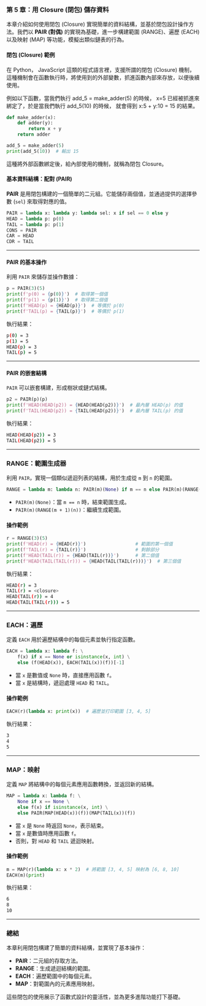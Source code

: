 ### 第 5 章：用 Closure (閉包) 儲存資料

本章介紹如何使用閉包 (Closure) 實現簡單的資料結構，並基於閉包設計操作方法。我們以 **PAIR (對偶)** 的實現為基礎，進一步構建範圍 (RANGE)、遍歷 (EACH) 以及映射 (MAP) 等功能，模擬出類似鏈表的行為。

#### 閉包 (Closure) 範例

在 Python， JavaScript 這類的程式語言裡，支援所謂的閉包 (Closure) 機制，這種機制會在函數執行時，將使用到的外部變數，抓進函數內部來存放，以便後續使用。

例如以下函數，當我們執行 add_5 = make_adder(5) 的時候， x=5 已經被抓進來綁定了，於是當我們執行 add_5(10) 的時候， 就會得到 x:5 + y:10 = 15 的結果。

```py
def make_adder(x):
    def adder(y):
        return x + y
    return adder

add_5 = make_adder(5)
print(add_5(10))  # 輸出 15
```

這種將外部函數綁定後，給內部使用的機制，就稱為閉包 Closure。

#### **基本資料結構：配對 (PAIR)**

**PAIR** 是用閉包構建的一個簡單的二元組。它能儲存兩個值，並通過提供的選擇參數 (`sel`) 來取得對應的值。

```py
PAIR = lambda x: lambda y: lambda sel: x if sel == 0 else y
HEAD = lambda p: p(0)
TAIL = lambda p: p(1)
CONS = PAIR
CAR = HEAD
CDR = TAIL
```

---

#### **PAIR 的基本操作**

利用 `PAIR` 來儲存並操作數據：

```py
p = PAIR(3)(5)
print(f'p(0) = {p(0)}')  # 取得第一個值
print(f'p(1) = {p(1)}')  # 取得第二個值
print(f'HEAD(p) = {HEAD(p)}')  # 等價於 p(0)
print(f'TAIL(p) = {TAIL(p)}')  # 等價於 p(1)
```

執行結果：

```sh
p(0) = 3
p(1) = 5
HEAD(p) = 3
TAIL(p) = 5
```

---

#### **PAIR 的嵌套結構**

`PAIR` 可以嵌套構建，形成樹狀或鏈式結構。

```py
p2 = PAIR(p)(p)
print(f'HEAD(HEAD(p2)) = {HEAD(HEAD(p2))}')  # 最內層 HEAD(p) 的值
print(f'TAIL(HEAD(p2)) = {TAIL(HEAD(p2))}')  # 最內層 TAIL(p) 的值
```

執行結果：

```sh
HEAD(HEAD(p2)) = 3
TAIL(HEAD(p2)) = 5
```

---

### **RANGE：範圍生成器**

利用 `PAIR`，實現一個類似遞迴列表的結構，用於生成從 `m` 到 `n` 的範圍。

```py
RANGE = lambda m: lambda n: PAIR(m)(None) if m == n else PAIR(m)(RANGE(m + 1)(n))
```

- `PAIR(m)(None)`：當 `m == n` 時，結束範圍生成。
- `PAIR(m)(RANGE(m + 1)(n))`：繼續生成範圍。

#### **操作範例**

```py
r = RANGE(3)(5)
print(f'HEAD(r) = {HEAD(r)}')                  # 範圍的第一個值
print(f'TAIL(r) = {TAIL(r)}')                  # 剩餘部分
print(f'HEAD(TAIL(r)) = {HEAD(TAIL(r))}')      # 第二個值
print(f'HEAD(TAIL(TAIL(r))) = {HEAD(TAIL(TAIL(r)))}')  # 第三個值
```

執行結果：

```sh
HEAD(r) = 3
TAIL(r) = <closure>
HEAD(TAIL(r)) = 4
HEAD(TAIL(TAIL(r))) = 5
```

---

### **EACH：遍歷**

定義 `EACH` 用於遍歷結構中的每個元素並執行指定函數。

```py
EACH = lambda x: lambda f: \
    f(x) if x == None or isinstance(x, int) \
    else (f(HEAD(x)), EACH(TAIL(x))(f))[-1]
```

- 當 `x` 是數值或 `None` 時，直接應用函數 `f`。
- 當 `x` 是結構時，遞迴處理 `HEAD` 和 `TAIL`。

#### **操作範例**

```py
EACH(r)(lambda x: print(x))  # 遍歷並打印範圍 [3, 4, 5]
```

執行結果：

```sh
3
4
5
```

---

### **MAP：映射**

定義 `MAP` 將結構中的每個元素應用函數轉換，並返回新的結構。

```py
MAP = lambda x: lambda f: \
    None if x == None \
    else f(x) if isinstance(x, int) \
    else PAIR(MAP(HEAD(x))(f))(MAP(TAIL(x))(f))
```

- 當 `x` 是 `None` 時返回 `None`，表示結束。
- 當 `x` 是數值時應用函數 `f`。
- 否則，對 `HEAD` 和 `TAIL` 遞迴映射。

#### **操作範例**

```py
m = MAP(r)(lambda x: x * 2)  # 將範圍 [3, 4, 5] 映射為 [6, 8, 10]
EACH(m)(print)
```

執行結果：

```sh
6
8
10
```

---

### **總結**

本章利用閉包構建了簡單的資料結構，並實現了基本操作：

- **PAIR**：二元組的存取方法。
- **RANGE**：生成遞迴結構的範圍。
- **EACH**：遍歷範圍中的每個元素。
- **MAP**：對範圍內的元素應用映射。

這些閉包的使用展示了函數式設計的靈活性，並為更多進階功能打下基礎。